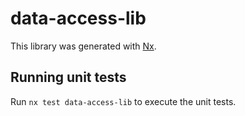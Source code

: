 # data-access-lib

This library was generated with [Nx](https://nx.dev).

## Running unit tests

Run `nx test data-access-lib` to execute the unit tests.
